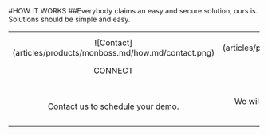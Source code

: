 <div class="product-how" markdown="1">
#HOW IT WORKS
##Everybody claims an easy and secure solution, ours is.<br/>Solutions should be simple and easy.<br/>

|   |   |   |
|:------:|:----------:|:----------:|
| ![Contact] (articles/products/monboss.md/how.md/contact.png)<p class="how-title">CONNECT</p><br/><p class="how-description">Contact us to schedule your demo.</p> | ![Configure] (articles/products/monboss.md/how.md/configure.png)<p class="how-title">CONFIGURE</p><br/><p class="how-description">We will configure MonBoss to your organization's needs.</p> | ![Done] (articles/products/monboss.md/how.md/done.png)<p class="how-title">YAY! DONE</p><br/><p class="how-description">Sit back and let MonBoss go to work.</p > |
</div>